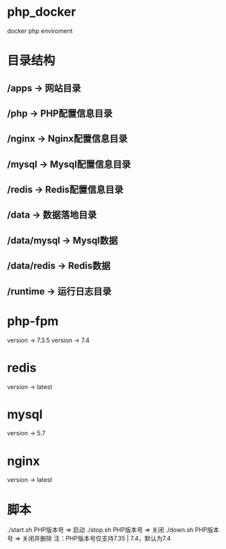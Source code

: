 # php_docker
docker php enviroment

# 目录结构
## /apps           ->   网站目录
## /php            ->   PHP配置信息目录
## /nginx          ->   Nginx配置信息目录
## /mysql          ->   Mysql配置信息目录
## /redis          ->   Redis配置信息目录
## /data           ->   数据落地目录
## /data/mysql     ->   Mysql数据
## /data/redis     ->   Redis数据
## /runtime        ->   运行日志目录

# php-fpm
version         ->   7.3.5
version         ->   7.4

# redis
version         ->   latest

# mysql
version         ->   5.7

# nginx
version         ->   latest



# 脚本
./start.sh  PHP版本号    => 启动
./stop.sh  PHP版本号    => 关闭
./down.sh  PHP版本号    => 关闭并删除
注：PHP版本号仅支持7.35 | 7.4，默认为7.4